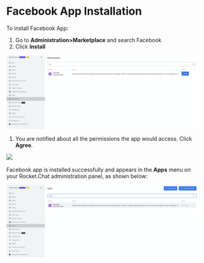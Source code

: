 # Facebook App Installation

To install Facebook App:

1. Go to **Administration&gt;Marketplace** and search Facebook
2. Click **Install**

![](../../../../.gitbook/assets/image%20%28576%29.png)

1. You are notified about all the permissions the app would access. Click **Agree**.

![](https://gblobscdn.gitbook.com/assets%2F-M418Ul0aSTwf2PYsyPW%2F-M_S_NwTIbuGoUv-w4SR%2F-M_ScoA_OTPVMlMDjXlL%2Fimage.png?alt=media&token=a8aa5b13-ba19-41f9-86b0-c4563863e833)

Facebook app is installed successfully and appears in the **Apps** menu on your Rocket.Chat administration panel, as shown below:

![](../../../../.gitbook/assets/image%20%28573%29.png)

